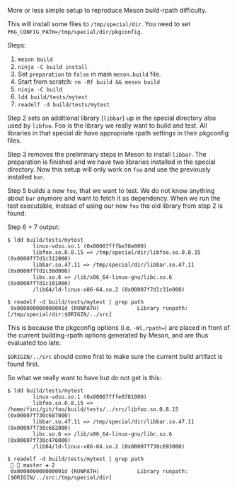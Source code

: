 More or less simple setup to reproduce Meson build-rpath difficulty.

This will install some files to `/tmp/special/dir`.
You need to set `PKG_CONFIG_PATH=/tmp/special/dir/pkgconfig`.

Steps:

1. `meson build`
2. `ninja -C build install`
3. Set `preparation` to `false` in main `meson.build` file.
4. Start from scratch: `rm -Rf build && meson build`
5. `ninja -C build`
6. `ldd build/tests/mytest`
7. `readelf -d build/tests/mytest`

Step 2 sets an additional library (`libbar`) up in the special directory also used by `libfoo`.
Foo is the library we really want to build and test.
All libraries in that special dir have appropriate rpath settings in
their pkgconfig files.

Step 3 removes the preliminary steps in Meson to install `libbar`. The preparation is finished
and we have two libraries installed in the special directory. Now this setup will only work
on `foo` and use the previously installed `bar`.

Step 5 builds a new `foo`, that we want to test. We do not know anything about `bar` anymore and
want to fetch it as dependency. When we run the test executable, instead of using
our new `foo` the old library from step 2 is found:

Step 6 + 7 output:
```
$ ldd build/tests/mytest
        linux-vdso.so.1 (0x00007fffbe78e000)
        libfoo.so.0.8.15 => /tmp/special/dir/libfoo.so.0.8.15 (0x00007f7d1c312000)
        libbar.so.47.11 => /tmp/special/dir/libbar.so.47.11 (0x00007f7d1c30d000)
        libc.so.6 => /lib/x86_64-linux-gnu/libc.so.6 (0x00007f7d1c101000)
        /lib64/ld-linux-x86-64.so.2 (0x00007f7d1c31e000)

$ readelf -d build/tests/mytest | grep path
 0x000000000000001d (RUNPATH)            Library runpath: [/tmp/special/dir:$ORIGIN/../src]
```

This is because the pkgconfig options (i.e. `-Wl,rpath=`) are placed in front of the current building-rpath options generated by Meson,
and are thus evaluated too late.

`$ORIGIN/../src` should come first to make sure the current build artifact is found first.

So what we really want to have but do not get is this:
```
$ ldd build/tests/mytest
        linux-vdso.so.1 (0x00007fffe0781000)
        libfoo.so.0.8.15 => /home/fini/git/foo/build/tests/../src/libfoo.so.0.8.15 (0x00007f730c687000)
        libbar.so.47.11 => /tmp/special/dir/libbar.so.47.11 (0x00007f730c682000)
        libc.so.6 => /lib/x86_64-linux-gnu/libc.so.6 (0x00007f730c476000)
        /lib64/ld-linux-x86-64.so.2 (0x00007f730c693000)

$ readelf -d build/tests/mytest | grep path                                                                                                                                  master ✚ 2 
 0x000000000000001d (RUNPATH)            Library runpath: [$ORIGIN/../src:/tmp/special/dir]
```

